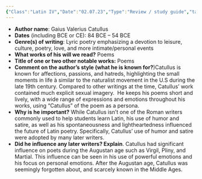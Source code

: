 ```yaml
---
{"Class":"Latin IV","Date":"02.07.23","Type":"Review / study guide","tags":["latin"],"dg-publish":true,"permalink":"/latin-iv/catullus/catullus-background/","dgPassFrontmatter":true}
---
```


- **Author name**: Gaius Valerius Catullus
- **Dates** (including BCE or CE): 84 BCE – 54 BCE
- **Genre(s) of writing**: Lyric poetry emphasizing a devotion to leisure, culture, poetry, love, and more intimate/personal events
- **What works of his will we read?** Poems
- **Title of one or two other notable works:** Poems
- **Comment on the author’s style (what he is known for?**)Catullus is known for affections, passions, and hatreds, highlighting the small moments in life à similar to the naturalist movement in the U.S during the late 19th century. Compared to other writings at the time, Catullus’ work contained much explicit sexual imagery.  He keeps his poems short and lively, with a wide range of expressions and emotions throughout his works, using “Catullus” of the poem as a persona.
- **Why is he important?** While Catullus isn’t one of the Roman writers commonly used to help students learn Latin, his use of humor and satire, as well as his spontaneousness and lightheartedness influenced the future of Latin poetry. Specifically, Catullus’ use of humor and satire were adopted by many later writers.
- **Did he influence any later writers? Explain**. Catullus had significant influence on poets during the Augustan age such as Virgil, Pliny, and Martial. This influence can be seen in his use of powerful emotions and his focus on personal emotions. After the Augustan age, Catullus was seemingly forgotten about, and scarcely known in the Middle Ages.
